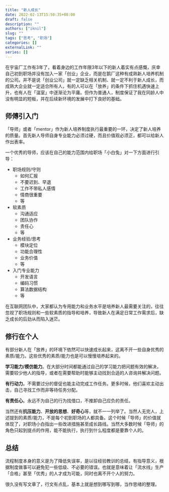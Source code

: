 ```yaml
---
title: "新人成长"
date: 2022-02-13T15:50:35+08:00
draft: false
description: ""
authors: ["iknil"]
slug: ""
tags: ["思考", "职场"]
categories: []
externalLink: ""
series: []
---
```


在宇宙厂工作有3年了，看着身边的工作年限3年以下的新人着实有点感慨，庆幸自己初到职场并没有加入一家「创业」企业，而是在鹅厂这种有成熟新人培养机制的公司。并不是说「创业公司」就一定缺乏相关机制、就一定不利于新人成长，而成熟大企业就一定适合所有人，有的人可以在「放养」的条件下抓住机遇快速上升，也有人在「温室」中逐渐沦为平庸。但作为普通人，制度保证了我在同龄人中没有明显的短板，并在后续新环境的发展中打下良好的基础。

## 师傅引入门

「导师」或者「mentor」作为新人培养制度执行最重要的一环，决定了新人培养的质量。首先新人导师自身专业能力必须过硬，而且价值观必须正，都可以给新人作出表率。

一个优秀的导师，应该在自己的能力范围内给职场「小白兔」对一下方面进行引导：

- 职场规则/守则
  - 如何汇报
  - 不要迟到、早退
  - 工作不带私人感情
  - 情商很重要
  - 等
- 软素质
  - 沟通适应
  - 团队协作
  - 责任心
  - 等
- 业务经验/思考
  - 模块定位
  - 功能合理性
  - 业务价值
  - 等
- 入门专业能力
  - 开发语言
  - 编码习惯
  - 算法数据结构
  - 等

在互联网团队中，大家都认为专用能力和业务水平是培养新人最需要关注的，往往忽视了职场规则和一些软素质的指导和培养，导致新人在满足日常工作需求后，缺乏成长的后劲从而陷入迷茫。

## 修行在个人

有部分新人在「放养」的环境下依然可以快速成长起来，这离不开一些自身优秀的素质/能力。这些优秀的素质/能力也是可以慢慢培养起来的。

**学习能力/模仿能力**。在大部分时间都能通过自己的学习能力把问题有效的解决，需要较少他人的指导，或者在需要帮助时能够主动找到合适的人咨询并解决问题。

**有行动力**。不需要过分的督促也能主动完成工作任务。更多时候，他们喜欢主动出击，自己寻找工作而非等待任务分配。

**有责任心**。永远不为自己的行为找借口，不推卸自己应负的责任。

当然还有**抗压能力**、**开放的思想**、**好奇心**等，就不一一列举了。当然人无完人，上述提到的素质/能力，不是每个初到职场的人都具备。这个时候「导师」的价值就体现了，对职场小白指出一些改进措施甚至成长路线。当然大多数时候「导师」的角色只起到提点的作用，能不能执行，执行到什么程度都是要靠个人的。

## 总结

流程制度本身的意义是为了降低失误率，是以往经验教训的总结，有指导意义，根据制度做事可以避免犯一些低级、不必要的错误。也就是意味着让「流水线」生产「合格」甚至「优秀」的人才成为可能，同时也离不开个人的努力。

很久没有写文章了，行文有点乱，基本上就是想到哪写到哪，当作思绪的整理。